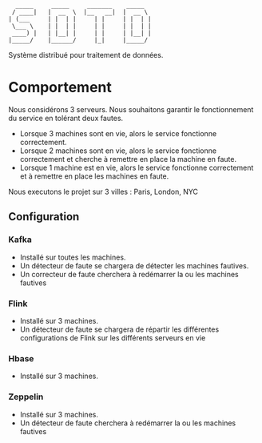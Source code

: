       _____     _____     _______    _____  
     / ____|   |  __  \  |__   __|  |  __ \ 
    | (___     | |  | |     | |     | |  | |
     \___ \    | |  | |     | |     | |  | |
     ____) |   | |__| |     | |     | |__| |
    |_____/    |______/     |_|     |_____/ 

Système distribué pour traitement de données.


# Comportement

Nous considérons 3 serveurs. Nous souhaitons garantir le fonctionnement du service en tolérant deux fautes. 

- Lorsque 3 machines sont en vie, alors le service fonctionne correctement.
- Lorsque 2 machines sont en vie, alors le service fonctionne correctement et cherche à remettre en place la machine en faute.
- Lorsque 1 machine est en vie, alors le service fonctionne correctement et à remettre en place les machines en faute. 

Nous executons le projet sur 3 villes : Paris, London, NYC
## Configuration

### Kafka

- Installé sur toutes les machines. 
- Un détecteur de faute se chargera de détecter les machines fautives.
- Un correcteur de faute cherchera à redémarrer la ou les machines fautives

### Flink

- Installé sur 3 machines. 
- Un détecteur de faute se chargera de répartir les différentes configurations de Flink sur les différents serveurs en vie

### Hbase

- Installé sur 3 machines. 
	
### Zeppelin

- Installé sur 3 machines. 
- Un détecteur de faute cherchera à redémarrer la ou les machines fautives 